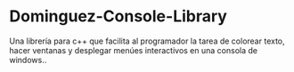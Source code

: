 # Dominguez-Console-Library
Una librería para c++ que facilita al programador la tarea de colorear texto, hacer ventanas y desplegar menúes interactivos en una consola de windows..
